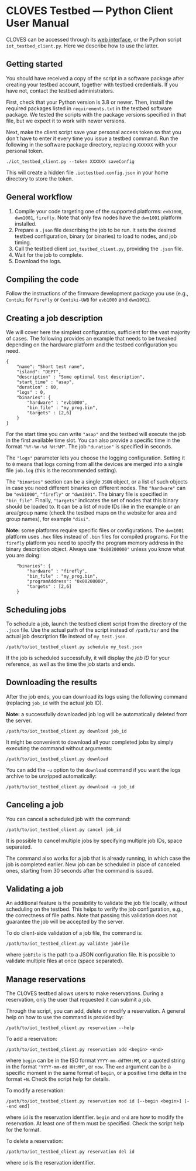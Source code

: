 # CLOVES Testbed — Python Client User Manual

CLOVES can be accessed through its [web interface](https://research.iottestbed.disi.unitn.it),
or the Python script `iot_testbed_client.py`.
Here we describe how to use the latter.

## Getting started

You should have received a copy of the script in a software
package after creating your testbed account, together with testbed
credentials. If you have not, contact the testbed administrators.

First, check that your Python version is 3.8 or newer.
Then, install the required packages listed in `requirements.txt`
in the testbed software package.
We tested the scripts with the package versions specified in that file,
but we expect it to work with newer versions.

Next, make the client script save your personal access
token so that you don't have to enter it every time you issue a testbed command.
Run the following in the software package directory,
replacing `XXXXXX` with your personal token.

```
./iot_testbed_client.py --token XXXXXX saveConfig
```

This will create a hidden file `.iottestbed.config.json` in your home directory
to store the token.

## General workflow

 1. Compile your code targeting one of the supported platforms: `evb1000`, `dwm1001`, `firefly`. Note that only few nodes have the `dwm1001` platform installed.
 2. Prepare a `.json` file describing the job to be run. It sets the desired testbed configuration, binary (or binaries) to load to nodes, and job timing.
 3. Call the testbed client `iot_testbed_client.py`, providing the `.json` file.
 4. Wait for the job to complete.
 5. Download the logs.

## Compiling the code
Follow the instructions of the firmware development package you use (e.g., `Contiki` for `Firefly` or `Contiki-UWB` for `evb1000` and `dwm1001`).

## Creating a job description
We will cover here the simplest configuration, sufficient for the vast majority of cases.
The following provides an example that needs to be tweaked depending on the hardware platform and the testbed configuration you need.

```
{
    "name": "Short test name",
    "island": "DEPT",
    "description" : "Some optional test description",
    "start_time" : "asap",
    "duration" : 60,
    "logs" : 0,
    "binaries": {
        "hardware" : "evb1000",
        "bin_file" : "my_prog.bin",
        "targets" : [2,6]
    }
}
```

For the start time you can write `"asap"` and the testbed will execute the job
in the first available time slot.
You can also provide a specific time in the format `"%Y-%m-%d %H:%M"`.
The job `"duration"` is specified in seconds.

The `"logs"` parameter lets you choose the logging configuration.
Setting it to `0` means that logs coming from all the devices are merged into a single file `job.log` (this is the recommended setting).

The `"binaries"` section can be a single `JSON` object,
or a list of such objects in case you need different binaries on different nodes.
The `"hardware"` can be `"evb1000"`, `"firefly"` or `"dwm1001"`.
The binary file is specified in `"bin_file"`.
Finally, `"targets"` indicates the set of nodes that this binary should be loaded to.
It can be a list of node IDs like in the example
or an area/group name (check the testbed maps on the website for area and group names),
for example `"disi"`.

**Note:** some platforms require specific files or configurations.
The `dwm1001` platform uses `.hex` files instead of `.bin` files for compiled programs.
For the `firefly` platform you need to specify the program memory address
in the binary description object. Always use `"0x00200000"` unless you know what you are doing:

```
    "binaries": {
        "hardware" : "firefly",
        "bin_file" : "my_prog.bin",
        "programAddress": "0x00200000",
        "targets" : [2,6]
    }
```

## Scheduling jobs
To schedule a job, launch the testbed client script from the directory of the `.json` file.
Use the actual path of the script instead of `/path/to/` and the actual
job description file instead of `my_test.json`.

```
/path/to/iot_testbed_client.py schedule my_test.json
```

If the job is scheduled successfully, it will display the *job ID* for your reference, as well as the time the
job starts and ends.

## Downloading the results
After the job ends, you can download its logs using the following command (replacing `job_id` with the actual job ID).

**Note:** a successfully downloaded job log will be automatically deleted from the server.

```
/path/to/iot_testbed_client.py download job_id
```

It might be convenient to download all your completed jobs by simply executing the command without arguments:

```
/path/to/iot_testbed_client.py download
```

You can add the `-u` option to the `download` command if you want the logs archive to be unzipped automatically:

```
/path/to/iot_testbed_client.py download -u job_id
```

## Canceling a job
You can cancel a scheduled job with the command:

```
/path/to/iot_testbed_client.py cancel job_id
```

It is possible to cancel multiple jobs by specifying multiple job IDs, space separated.

The command also works for a job that is already running,
in which case the job is completed earlier.
New job can be scheduled in place of canceled ones,
starting from 30 seconds after the command is issued.

## Validating a job
An additional feature is the possibility to validate the
job file locally, without scheduling on the testbed.
This helps to verify the job configuration, e.g.,
the correctness of file paths.
Note that passing this validation does not guarantee
the job will be accepted by the server.

To do client-side validation of a job file, the command is:

```
/path/to/iot_testbed_client.py validate jobFile
```
where `jobFile` is the path to a JSON configuration file.
It is possible to validate multiple files at once (space separated).

## Manage reservations
The CLOVES testbed allows users to make reservations.
During a reservation, only the user that requested it can submit a job.

Through the script, you can add, delete or modify a reservation.
A general help on how to use the command is provided by:

```
/path/to/iot_testbed_client.py reservation --help
```

To add a reservation:

```
/path/to/iot_testbed_client.py reservation add <begin> <end>
```
where `begin` can be in the ISO format `YYYY-mm-ddTHH:MM`, or a quoted
string in the format `"YYYY-mm-dd HH:MM"`, or `now`.
The `end` argument can be a specific moment in the same format of `begin`,
or a positive time delta in the format `+N`. Check the script help for details.

To modify a reservation:

```
/path/to/iot_testbed_client.py reservation mod id [--begin <begin>] [--end end]
```
where `id` is the reservation identifier. `begin` and `end` are how
to modify the reservation. At least one of them must be specified.
Check the script help for the format.

To delete a reservation:

```
/path/to/iot_testbed_client.py reservation del id
```
where `id` is the reservation identifier.
